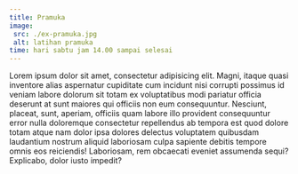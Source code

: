 ```yaml
---
title: Pramuka
image:
 src: ./ex-pramuka.jpg
 alt: latihan pramuka
time: hari sabtu jam 14.00 sampai selesai
---
```

Lorem ipsum dolor sit amet, consectetur adipisicing elit. Magni, itaque quasi inventore alias aspernatur cupiditate cum incidunt nisi corrupti possimus id veniam labore dolorum sit totam ex voluptatibus modi pariatur officia deserunt at sunt maiores qui officiis non eum consequuntur. Nesciunt, placeat, sunt, aperiam, officiis quam labore illo provident consequuntur error nulla doloremque consectetur repellendus ab tempora est quod dolore totam atque nam dolor ipsa dolores delectus voluptatem quibusdam laudantium nostrum aliquid laboriosam culpa sapiente debitis tempore omnis eos reiciendis! Laboriosam, rem obcaecati eveniet assumenda sequi? Explicabo, dolor iusto impedit?
